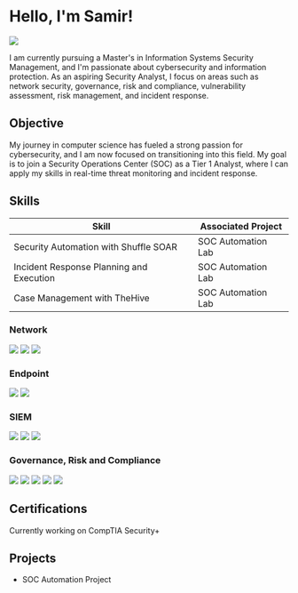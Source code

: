 # Hello, I'm Samir!
<a href="https://linkedin.com"><img src="https://img.shields.io/badge/-LinkedIn-0072b1?&style=for-the-badge&logo=linkedin&logoColor=white" /></a>

I am currently pursuing a Master's in Information Systems Security Management, and I'm passionate about cybersecurity and information protection. As an aspiring Security Analyst, I focus on areas such as network security, governance, risk and compliance, vulnerability assessment, risk management, and incident response.



## Objective
My journey in computer science has fueled a strong passion for cybersecurity, and I am now focused on transitioning into this field. My goal is to join a Security Operations Center (SOC) as a Tier 1 Analyst, where I can apply my skills in real-time threat monitoring and incident response.

## Skills

| Skill                                         | Associated Project         |
|-----------------------------------------------|----------------------------|
| Security Automation with Shuffle SOAR         | SOC Automation Lab|
| Incident Response Planning and Execution      | SOC Automation Lab|
| Case Management with TheHive                  | SOC Automation Lab|

### Network
<div>
    <img src="https://img.shields.io/badge/-Wireshark-1679A7?&style=for-the-badge&logo=Wireshark&logoColor=white" />
    <img src="https://img.shields.io/badge/-Suricata-EF3B2D?&style=for-the-badge&logo=Suricata&logoColor=white" />
    <img src="https://img.shields.io/badge/-Zeek-777BB4?&style=for-the-badge&logo=Zeek&logoColor=white" />
</div>

### Endpoint
<div>
    <img src="https://img.shields.io/badge/-Microsoft_Defender_for_Endpoint-00A4EF?&style=for-the-badge&logo=Microsoft&logoColor=white" />
    <img src="https://img.shields.io/badge/-Velociraptor-4B275F?&style=for-the-badge&logo=Velociraptor&logoColor=white" />
</div>

### SIEM
<div>
    <img src="https://img.shields.io/badge/-Microsoft_Sentinel-0078D4?&style=for-the-badge&logo=Microsoft&logoColor=white" />
    <img src="https://img.shields.io/badge/-Splunk-000000?&style=for-the-badge&logo=Splunk&logoColor=white" />
    <img src="https://img.shields.io/badge/-Elastic-005571?&style=for-the-badge&logo=Elastic&logoColor=white" />
</div>

### Governance, Risk and Compliance
<div>
   <img src="https://img.shields.io/badge/-COBIT_2019-006F8E?&style=for-the-badge&logo=COBIT&logoColor=white" />
    <img src="https://img.shields.io/badge/-PCI_DSS-003B5C?&style=for-the-badge&logo=PCI&logoColor=white" />
  <img src="https://img.shields.io/badge/-CIS_Controls-0076A3?&style=for-the-badge&logoColor=white" />
<img src="https://img.shields.io/badge/-NIST-276DC3?&style=for-the-badge&logoColor=white" />
  <img src="https://img.shields.io/badge/-ISO-1D1D1B?&style=for-the-badge&logoColor=white" />

</div>

## Certifications
Currently working on CompTIA Security+

## Projects
- SOC Automation Project
